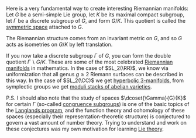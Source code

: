 
Here is a very fundamental way to create interesting Riemannian manifolds: Let $G$ be a semi-simple Lie group, let $K$ be its maximal compact subgroup, let $\Gamma$ be a discrete subgroup of $G$, and form $G/K$. This quotient is called the [symmetric space](../Unsorted/symmetric%20space.md) attached to $G$.

The Riemannian structure comes from an invariant metric on $G$, and so $G$ acts as isometries on $G/K$ by left translation.

If you now take a discrete subgroup $\Gamma$ of $G$, you can form the double quotient $\Gamma∖G/K$. These are some of the most celebrated [Riemannian manifolds](Riemannian%20manifolds) in mathematics. In the case of $SL_2(\RR)$, we know via uniformization that all genus $g\geq2$ Riemann surfaces can be described in this way. In the case of $SL_2(\CC)$ we get [hyperbolic 3-manifolds](hyperbolic%203-manifolds), from symplectic groups we get [moduli stacks of abelian varieties](moduli%20stack%20of%20abelian%20varieties.md).

P.S. I should also note that the study of spaces $\dcoset{\Gamma}{G}{K}$ for certain $\Gamma$ (so-called [congruence subgroups](congruence%20subgroups)) is one of the basic topics of the [Langlands program](Langlands%20program), and the function theory and cohomology of these spaces (especially their representation-theoretic structure) is conjectured to govern a vast amount of number theory. Trying to understand and work on these conjectures was my own motivation for learning [Lie theory](Lie%20group.md).